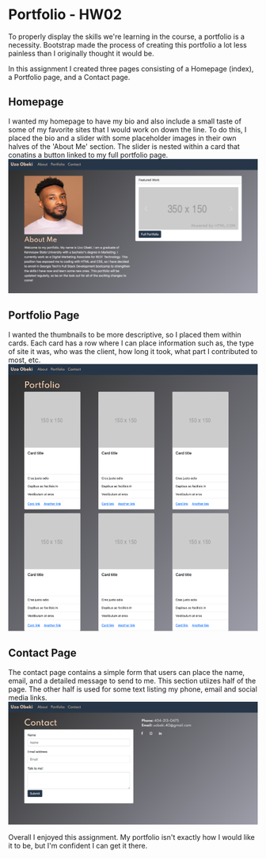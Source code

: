 # Portfolio - HW02
To properly display the skills we're learning in the course, a portfolio is a necessity. Bootstrap made the process of creating this portfolio a lot less painless than I originally thought it would be.

In this assignment I created three pages consisting of a Homepage (index), a Portfolio page, and a Contact page.

## Homepage
I wanted my homepage to have my bio and also include a small taste of some of my favorite sites that I would work on down the line. To do this, I placed the bio and a slider with some placeholder images in their own halves of the 'About Me' section. The slider is nested within a card that conatins a button linked to my full portfolio page.
![Homepage Screenshot,20%](Assets/Images/Homepage.png "Homepage" )


## Portfolio Page
I wanted the thumbnails to be more descriptive, so I placed them within cards. Each card has a row where I can place information such as, the type of site it was, who was the client, how long it took, what part I contributed to most, etc.
![Porfolio Screenshot](Assets/Images/PortfolioPage.png  "Portfolio" )

## Contact Page
The contact page contains a simple form that users can place the name, email, and a detailed message to send to me. This section utiizes half of the page. The other half is used for some text listing my phone, email and social media links.
![Contact Screenshot](Assets/Images/ContactPage.png "Conatct" )

Overall I enjoyed this assignment. My portfolio isn't exactly how I would like it to be, but I'm confident I can get it there.